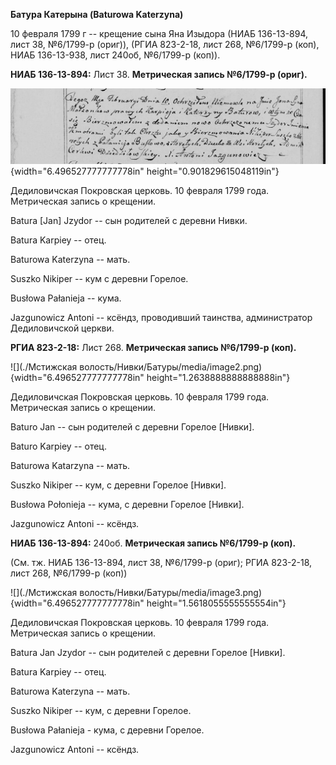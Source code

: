 **Батура Катерына (Baturowa Katerzyna)**

10 февраля 1799 г -- крещение сына Яна Изыдора (НИАБ 136-13-894, лист
38, №6/1799-р (ориг)), (РГИА 823-2-18, лист 268, №6/1799-р (коп), НИАБ
136-13-938, лист 240об, №6/1799-р (коп)).

**НИАБ 136-13-894:** Лист 38. **Метрическая запись №6/1799-р (ориг).**

![](./media/9e85f9bb7808e7fbf2460d07bf21411c36b817cf.png){width="6.496527777777778in"
height="0.901829615048119in"}

Дедиловичская Покровская церковь. 10 февраля 1799 года. Метрическая
запись о крещении.

Batura \[Jan\] Jzydor -- сын родителей с деревни Нивки.

Batura Karpiey -- отец.

Baturowa Katerzyna -- мать.

Suszko Nikiper -- кум с деревни Горелое.

Busłowa Pałanieja -- кума.

Jazgunowicz Antoni -- ксёндз, проводивший таинства, администратор
Дедиловичской церкви.

**РГИА 823-2-18:** Лист 268. **Метрическая запись №6/1799-р (коп).**

![](./Мстижская волость/Нивки/Батуры/media/image2.png){width="6.496527777777778in"
height="1.2638888888888888in"}

Дедиловичская Покровская церковь. 10 февраля 1799 года. Метрическая
запись о крещении.

Baturo Jan -- сын родителей с деревни Горелое \[Нивки\].

Baturo Karpiey -- отец.

Baturowa Katarzyna -- мать.

Suszko Nikiper -- кум, с деревни Горелое \[Нивки\].

Busłowa Połonieja -- кума, с деревни Горелое \[Нивки\].

Jazgunowicz Antoni -- ксёндз.

**НИАБ 136-13-894:** 240об. **Метрическая запись №6/1799-р (коп).**

(См. тж. НИАБ 136-13-894, лист 38, №6/1799-р (ориг); РГИА 823-2-18, лист
268, №6/1799-р (коп))

![](./Мстижская волость/Нивки/Батуры/media/image3.png){width="6.496527777777778in"
height="1.5618055555555554in"}

Дедиловичская Покровская церковь. 10 февраля 1799 года. Метрическая
запись о крещении.

Batura Jan Jzydor -- сын родителей с деревни Горелое \[Нивки\].

Batura Karpiey -- отец.

Baturowa Katerzyna -- мать.

Suszko Nikiper -- кум, с деревни Горелое.

Busłowa Pałanieja - кума, с деревни Горелое.

Jazgunowicz Antoni -- ксёндз.
